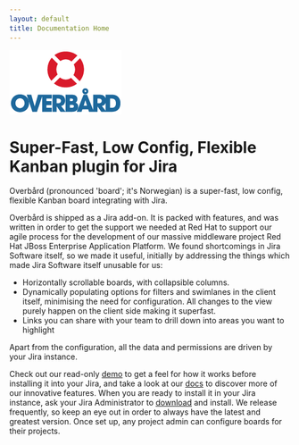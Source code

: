 ```yaml
---
layout: default
title: Documentation Home
---
```



<div class="large-logo">
    <img src="assets/images/overbard_logo_color_200px.png">
</div>

<h1 class="title">
Super-Fast, Low Config, Flexible Kanban plugin for Jira
</h1>

Overbård (pronounced 'board'; it's Norwegian) is a super-fast, low config, flexible Kanban board integrating with Jira.
 
Overbård is shipped as a Jira add-on. It is packed with features, and was written in order to get the support we needed 
at Red Hat to support our agile process for the development of our massive middleware project 
Red Hat JBoss Enterprise Application Platform. We found shortcomings in Jira Software itself, so we made it useful, 
initially by addressing the things which made Jira Software itself unusable for us: 
* Horizontally scrollable boards, with collapsible columns.
* Dynamically populating options for filters and swimlanes in the client itself, 
minimising the need for configuration. All changes to the view purely happen on the client side making it superfast. 
* Links you can share with your team to drill down into areas you want to highlight 

Apart from the configuration, all the data and permissions are driven by your Jira instance.


Check out our read-only <a href="https://overbaard.github.io/demo" target="_blank">demo</a> to get a feel for how it works before 
installing it into your Jira, and take a look at our <a href="https://overbaard.github.io/overbaard" target="_blank">docs</a> to 
discover more of our innovative features. When you are ready to install it in your Jira instance, ask your Jira Administrator to 
<a href="https://github.com/overbaard/overbaard/releases" target="_blank">download</a> and install. We release frequently, so keep 
an eye out in order to always have the latest and greatest version. Once set up, any project admin can configure boards
for their projects.
